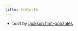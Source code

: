 ```yaml
---
title: footnote
---
```


* built by [jackson flint-gonzales](https://www.github.com/jacksongonzales)
